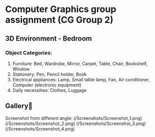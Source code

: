 # Computer Graphics group assignment (CG Group 2) 
## 3D Environment - Bedroom
### Object Categories:
  1. Furniture: Bed, Wardrobe, Mirror, Carpet, Table, Chair, Bookshelf, Window 
  2. Stationery: Pen, Pencil holder, Book
  3. Electrical appliances: Lamp, Small table lamp, Fan, Air conditioner, Computer (electronic equipment)
  4. Daily necessities: Clothes, Luggage

## Gallery🎨
Screenshot from different angle:
(/Screenshots/Screenshot_1.png)
(/Screenshots/Screenshot_2.png)
(/Screenshots/Screenshot_3.png)
(/Screenshots/Screenshot_4.png)
